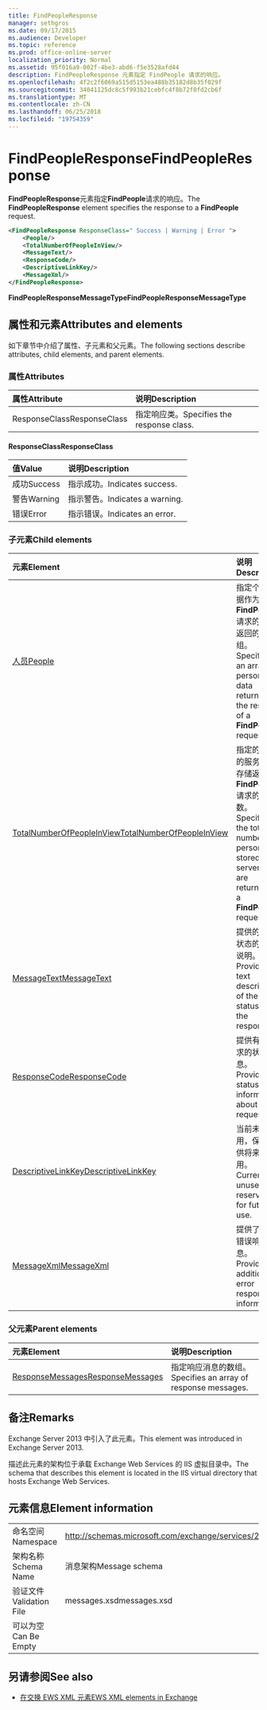 ```yaml
---
title: FindPeopleResponse
manager: sethgros
ms.date: 09/17/2015
ms.audience: Developer
ms.topic: reference
ms.prod: office-online-server
localization_priority: Normal
ms.assetid: 95f016a9-002f-4be3-abd6-f5e3528afd44
description: FindPeopleResponse 元素指定 FindPeople 请求的响应。
ms.openlocfilehash: 4f2c2f6069a515d5153ea488b35182d8b35f029f
ms.sourcegitcommit: 34041125dc8c5f993b21cebfc4f8b72f0fd2cb6f
ms.translationtype: MT
ms.contentlocale: zh-CN
ms.lasthandoff: 06/25/2018
ms.locfileid: "19754359"
---
```

# <a name="findpeopleresponse"></a><span data-ttu-id="fc1b1-103">FindPeopleResponse</span><span class="sxs-lookup"><span data-stu-id="fc1b1-103">FindPeopleResponse</span></span>

<span data-ttu-id="fc1b1-104">**FindPeopleResponse**元素指定**FindPeople**请求的响应。</span><span class="sxs-lookup"><span data-stu-id="fc1b1-104">The **FindPeopleResponse** element specifies the response to a **FindPeople** request.</span></span> 
  
```XML
<FindPeopleResponse ResponseClass=" Success | Warning | Error ">
    <People/>
    <TotalNumberOfPeopleInView/>
    <MessageText/>
    <ResponseCode/>
    <DescriptiveLinkKey/>
    <MessageXml/>
</FindPeopleResponse>
```

 <span data-ttu-id="fc1b1-105">**FindPeopleResponseMessageType**</span><span class="sxs-lookup"><span data-stu-id="fc1b1-105">**FindPeopleResponseMessageType**</span></span>
## <a name="attributes-and-elements"></a><span data-ttu-id="fc1b1-106">属性和元素</span><span class="sxs-lookup"><span data-stu-id="fc1b1-106">Attributes and elements</span></span>

<span data-ttu-id="fc1b1-107">如下章节中介绍了属性、子元素和父元素。</span><span class="sxs-lookup"><span data-stu-id="fc1b1-107">The following sections describe attributes, child elements, and parent elements.</span></span>
  
### <a name="attributes"></a><span data-ttu-id="fc1b1-108">属性</span><span class="sxs-lookup"><span data-stu-id="fc1b1-108">Attributes</span></span>

|<span data-ttu-id="fc1b1-109">**属性**</span><span class="sxs-lookup"><span data-stu-id="fc1b1-109">**Attribute**</span></span>|<span data-ttu-id="fc1b1-110">**说明**</span><span class="sxs-lookup"><span data-stu-id="fc1b1-110">**Description**</span></span>|
|:-----|:-----|
|<span data-ttu-id="fc1b1-111">ResponseClass</span><span class="sxs-lookup"><span data-stu-id="fc1b1-111">ResponseClass</span></span>  <br/> |<span data-ttu-id="fc1b1-112">指定响应类。</span><span class="sxs-lookup"><span data-stu-id="fc1b1-112">Specifies the response class.</span></span>  <br/> |
   
#### <a name="responseclass"></a><span data-ttu-id="fc1b1-113">ResponseClass</span><span class="sxs-lookup"><span data-stu-id="fc1b1-113">ResponseClass</span></span>

|<span data-ttu-id="fc1b1-114">**值**</span><span class="sxs-lookup"><span data-stu-id="fc1b1-114">**Value**</span></span>|<span data-ttu-id="fc1b1-115">**说明**</span><span class="sxs-lookup"><span data-stu-id="fc1b1-115">**Description**</span></span>|
|:-----|:-----|
|<span data-ttu-id="fc1b1-116">成功</span><span class="sxs-lookup"><span data-stu-id="fc1b1-116">Success</span></span>  <br/> |<span data-ttu-id="fc1b1-117">指示成功。</span><span class="sxs-lookup"><span data-stu-id="fc1b1-117">Indicates success.</span></span>  <br/> |
|<span data-ttu-id="fc1b1-118">警告</span><span class="sxs-lookup"><span data-stu-id="fc1b1-118">Warning</span></span>  <br/> |<span data-ttu-id="fc1b1-119">指示警告。</span><span class="sxs-lookup"><span data-stu-id="fc1b1-119">Indicates a warning.</span></span>  <br/> |
|<span data-ttu-id="fc1b1-120">错误</span><span class="sxs-lookup"><span data-stu-id="fc1b1-120">Error</span></span>  <br/> |<span data-ttu-id="fc1b1-121">指示错误。</span><span class="sxs-lookup"><span data-stu-id="fc1b1-121">Indicates an error.</span></span>  <br/> |
   
### <a name="child-elements"></a><span data-ttu-id="fc1b1-122">子元素</span><span class="sxs-lookup"><span data-stu-id="fc1b1-122">Child elements</span></span>

|<span data-ttu-id="fc1b1-123">**元素**</span><span class="sxs-lookup"><span data-stu-id="fc1b1-123">**Element**</span></span>|<span data-ttu-id="fc1b1-124">**说明**</span><span class="sxs-lookup"><span data-stu-id="fc1b1-124">**Description**</span></span>|
|:-----|:-----|
|[<span data-ttu-id="fc1b1-125">人员</span><span class="sxs-lookup"><span data-stu-id="fc1b1-125">People</span></span>](people.md) <br/> |<span data-ttu-id="fc1b1-126">指定个人数据作为**FindPeople**请求的结果返回的数组。</span><span class="sxs-lookup"><span data-stu-id="fc1b1-126">Specifies an array of persona data returned as the result of a **FindPeople** request.</span></span>  <br/> |
|[<span data-ttu-id="fc1b1-127">TotalNumberOfPeopleInView</span><span class="sxs-lookup"><span data-stu-id="fc1b1-127">TotalNumberOfPeopleInView</span></span>](totalnumberofpeopleinview.md) <br/> |<span data-ttu-id="fc1b1-128">指定的角色的服务器上存储返回**FindPeople**请求的总数。</span><span class="sxs-lookup"><span data-stu-id="fc1b1-128">Specifies the total number of personas stored on a server that are returned by a **FindPeople** request.</span></span>  <br/> |
|[<span data-ttu-id="fc1b1-129">MessageText</span><span class="sxs-lookup"><span data-stu-id="fc1b1-129">MessageText</span></span>](messagetext.md) <br/> |<span data-ttu-id="fc1b1-130">提供的响应状态的文本说明。</span><span class="sxs-lookup"><span data-stu-id="fc1b1-130">Provides a text description of the status of the response.</span></span>  <br/> |
|[<span data-ttu-id="fc1b1-131">ResponseCode</span><span class="sxs-lookup"><span data-stu-id="fc1b1-131">ResponseCode</span></span>](responsecode.md) <br/> |<span data-ttu-id="fc1b1-132">提供有关请求的状态信息。</span><span class="sxs-lookup"><span data-stu-id="fc1b1-132">Provides status information about the request.</span></span>  <br/> |
|[<span data-ttu-id="fc1b1-133">DescriptiveLinkKey</span><span class="sxs-lookup"><span data-stu-id="fc1b1-133">DescriptiveLinkKey</span></span>](descriptivelinkkey.md) <br/> |<span data-ttu-id="fc1b1-134">当前未使用，保留以供将来使用。</span><span class="sxs-lookup"><span data-stu-id="fc1b1-134">Currently unused and reserved for future use.</span></span>  <br/> |
|[<span data-ttu-id="fc1b1-135">MessageXml</span><span class="sxs-lookup"><span data-stu-id="fc1b1-135">MessageXml</span></span>](messagexml.md) <br/> |<span data-ttu-id="fc1b1-136">提供了其他错误响应信息。</span><span class="sxs-lookup"><span data-stu-id="fc1b1-136">Provides additional error response information.</span></span>  <br/> |
   
### <a name="parent-elements"></a><span data-ttu-id="fc1b1-137">父元素</span><span class="sxs-lookup"><span data-stu-id="fc1b1-137">Parent elements</span></span>

|<span data-ttu-id="fc1b1-138">**元素**</span><span class="sxs-lookup"><span data-stu-id="fc1b1-138">**Element**</span></span>|<span data-ttu-id="fc1b1-139">**说明**</span><span class="sxs-lookup"><span data-stu-id="fc1b1-139">**Description**</span></span>|
|:-----|:-----|
|[<span data-ttu-id="fc1b1-140">ResponseMessages</span><span class="sxs-lookup"><span data-stu-id="fc1b1-140">ResponseMessages</span></span>](responsemessages.md) <br/> |<span data-ttu-id="fc1b1-141">指定响应消息的数组。</span><span class="sxs-lookup"><span data-stu-id="fc1b1-141">Specifies an array of response messages.</span></span>  <br/> |
   
## <a name="remarks"></a><span data-ttu-id="fc1b1-142">备注</span><span class="sxs-lookup"><span data-stu-id="fc1b1-142">Remarks</span></span>

<span data-ttu-id="fc1b1-143">Exchange Server 2013 中引入了此元素。</span><span class="sxs-lookup"><span data-stu-id="fc1b1-143">This element was introduced in Exchange Server 2013.</span></span>
  
<span data-ttu-id="fc1b1-144">描述此元素的架构位于承载 Exchange Web Services 的 IIS 虚拟目录中。</span><span class="sxs-lookup"><span data-stu-id="fc1b1-144">The schema that describes this element is located in the IIS virtual directory that hosts Exchange Web Services.</span></span>
  
## <a name="element-information"></a><span data-ttu-id="fc1b1-145">元素信息</span><span class="sxs-lookup"><span data-stu-id="fc1b1-145">Element information</span></span>

|||
|:-----|:-----|
|<span data-ttu-id="fc1b1-146">命名空间</span><span class="sxs-lookup"><span data-stu-id="fc1b1-146">Namespace</span></span>  <br/> |http://schemas.microsoft.com/exchange/services/2006/messages  <br/> |
|<span data-ttu-id="fc1b1-147">架构名称</span><span class="sxs-lookup"><span data-stu-id="fc1b1-147">Schema Name</span></span>  <br/> |<span data-ttu-id="fc1b1-148">消息架构</span><span class="sxs-lookup"><span data-stu-id="fc1b1-148">Message schema</span></span>  <br/> |
|<span data-ttu-id="fc1b1-149">验证文件</span><span class="sxs-lookup"><span data-stu-id="fc1b1-149">Validation File</span></span>  <br/> |<span data-ttu-id="fc1b1-150">messages.xsd</span><span class="sxs-lookup"><span data-stu-id="fc1b1-150">messages.xsd</span></span>  <br/> |
|<span data-ttu-id="fc1b1-151">可以为空</span><span class="sxs-lookup"><span data-stu-id="fc1b1-151">Can Be Empty</span></span>  <br/> ||
   
## <a name="see-also"></a><span data-ttu-id="fc1b1-152">另请参阅</span><span class="sxs-lookup"><span data-stu-id="fc1b1-152">See also</span></span>



- [<span data-ttu-id="fc1b1-153">在交换 EWS XML 元素</span><span class="sxs-lookup"><span data-stu-id="fc1b1-153">EWS XML elements in Exchange</span></span>](ews-xml-elements-in-exchange.md)

